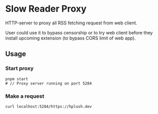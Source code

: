 # Slow Reader Proxy

HTTP-server to proxy all RSS fetching request from web client.

User could use it to bypass censorship or to try web client before they install upcoming extension (to bypass CORS limit of web app).

## Usage

### Start proxy

```shell
pnpm start
# // Proxy server running on port 5284
```

### Make a request

```shell
curl localhost:5284/https://hplush.dev
```
